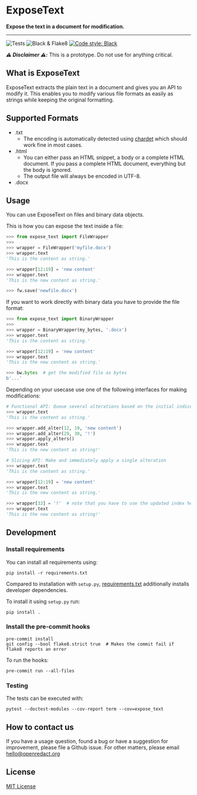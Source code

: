 # ExposeText

**Expose the text in a document for modification.**

---

![Tests](https://github.com/openredact/expose-text/workflows/Tests/badge.svg?branch=master)
![Black & Flake8](https://github.com/openredact/expose-text/workflows/Black%20&%20Flake8/badge.svg?branch=master)
[![Code style: Black](https://img.shields.io/badge/code%20style-black-000000.svg?style=flat-square)](https://github.com/ambv/black)

_**:warning: Disclaimer :warning::**_ This is a prototype. Do not use for anything critical.

## What is ExposeText

ExposeText extracts the plain text in a document and gives you an API to modify it.
This enables you to modify various file formats as easily as strings while keeping the original formatting.

## Supported Formats

- .txt
  - The encoding is automatically detected using [chardet](https://github.com/chardet/chardet) which should work fine in most cases.
- .html
  - You can either pass an HTML snippet, a body or a complete HTML document. If you pass a complete HTML document, everything but the body is ignored.
  - The output file will always be encoded in UTF-8.
- .docx


## Usage

You can use ExposeText on files and binary data objects.

This is how you can expose the text inside a file:
```python
>>> from expose_text import FileWrapper
>>>
>>> wrapper = FileWrapper('myfile.docx')
>>> wrapper.text
'This is the content as string.'

>>> wrapper[12:19] = 'new content'
>>> wrapper.text
'This is the new content as string.'

>>> fw.save('newfile.docx')
```

If you want to work directly with binary data you have to provide the file format:
```python
>>> from expose_text import BinaryWrapper
>>>
>>> wrapper = BinaryWrapper(my_bytes, '.docx')
>>> wrapper.text
'This is the content as string.'

>>> wrapper[12:19] = 'new content'
>>> wrapper.text
'This is the new content as string.'

>>> bw.bytes  # get the modified file as bytes
b'...'
```

Depending on your usecase use one of the following interfaces for making modifications:
```python
# Functional API: Queue several alterations based on the initial indices and then apply them
>>> wrapper.text
'This is the content as string.'

>>> wrapper.add_alter(12, 19, 'new content')
>>> wrapper.add_alter(29, 30, '!')
>>> wrapper.apply_alters()
>>> wrapper.text
'This is the new content as string!'

# Slicing API: Make and immediately apply a single alteration
>>> wrapper.text
'This is the content as string.'

>>> wrapper[12:19] = 'new content'
>>> wrapper.text
'This is the new content as string.'

>>> wrapper[33] = '!'  # note that you have to use the updated index here
>>> wrapper.text
'This is the new content as string!'
```

## Development

### Install requirements

You can install all requirements using:

```
pip install -r requirements.txt
```

Compared to installation with `setup.py`, [requirements.txt](requirements.txt) additionally installs developer dependencies.

To install it using `setup.py` run:

```
pip install .
```

### Install the pre-commit hooks

```
pre-commit install
git config --bool flake8.strict true  # Makes the commit fail if flake8 reports an error
```

To run the hooks:
```
pre-commit run --all-files
```

### Testing

The tests can be executed with:
```
pytest --doctest-modules --cov-report term --cov=expose_text
```

## How to contact us

If you have a usage question, found a bug or have a suggestion for improvement, please file a Github issue.
For other matters, please email hello@openredact.org

## License

[MIT License](https://github.com/openredact/expose-text/blob/master/LICENSE)

